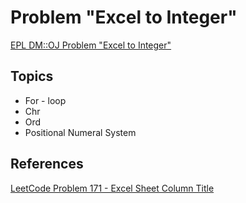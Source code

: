 # Problem "Excel to Integer"
[EPL DM::OJ Problem "Excel to Integer"](https://oj.epl.tw/problem/w06p004)

## Topics
- For - loop
- Chr
- Ord
- Positional Numeral System

## References
[LeetCode Problem 171 - Excel Sheet Column Title](https://leetcode.com/problems/excel-sheet-column-number)